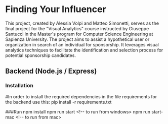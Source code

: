 # Finding Your Influencer

This project, created by Alessia Volpi and Matteo Simonetti, serves as the final project for the "Visual Analytics" course instructed by Giuseppe Santucci in the Master's program for Computer Science Engineering at Sapienza University. The project aims to assist a hypothetical user or organization in search of an individual for sponsorship. It leverages visual analytics techniques to facilitate the identification and selection process for potential sponsorship candidates.

## Backend (Node.js / Express)

### Installation
#In order to install the required dependencies in the file requirements for the backend use this:
pip install -r requirements.txt 

###Run
npm install
npm run start <!-- to run from windows>
npm run start-mac <!-- to run from mac>
